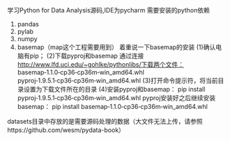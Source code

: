 学习Python for Data Analysis源码,IDE为pycharm
需要安装的python依赖
1. pandas
2. pylab
3. numpy
4. basemap（map这个工程需要用到）
着重说一下basemap的安装
(1)确认电脑有pip；
(2)下载pyproj和basemap
   通过连接 http://www.lfd.uci.edu/~gohlke/pythonlibs/下载两个文件：
   basemap‑1.1.0‑cp36‑cp36m‑win_amd64.whl
   pyproj‑1.9.5.1‑cp36‑cp36m‑win_amd64.whl
(3)打开命令提示符，将当前目录设置为下载文件所在的目录
(4)安装pyproj和basemap：
   pip install pyproj‑1.9.5.1‑cp36‑cp36m‑win_amd64.whl
   pyproj安装好之后继续安装basemap：
   pip install basemap‑1.1.0‑cp36‑cp36m‑win_amd64.whl


datasets目录中存放的是需要源码处理的数据（大文件无法上传，请参照https://github.com/wesm/pydata-book）
